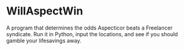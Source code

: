 # WillAspectWin
A program that determines the odds Aspecticor beats a Freelancer syndicate. Run it in Python, input the locations, and see if you should gamble your lifesavings away.
